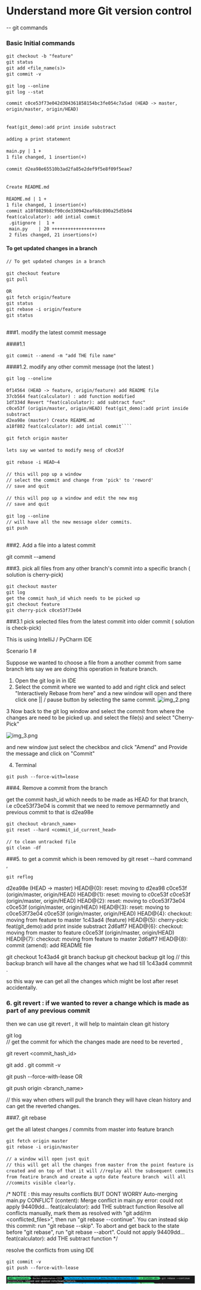 # Understand more Git version control

-- git commands 
### Basic Initial commands
```
git checkout -b "feature"
git status
git add <file_name(s)>
git commit -v

git log --online
git log --stat 
```

    commit c0ce53f73e042d304361858154bc3fe054c7a5ad (HEAD -> master, origin/master, origin/HEAD)


    feat(git_demo):add print inside substract

    adding a print statement

    main.py | 1 +
    1 file changed, 1 insertion(+)

    commit d2ea98e65510b3ad2fa85e2def9f5e8f09f5eae7


    Create README.md

    README.md | 1 +
    1 file changed, 1 insertion(+)
    commit a18f8029b8cf90cde330942eaf68c890a25d5b94
    feat(calculator): add intial commit
     .gitignore |  1 +
     main.py    | 20 ++++++++++++++++++++
     2 files changed, 21 insertions(+)

#### To get updated changes in a branch
```
// To get updated changes in a branch 

git checkout feature
git pull 

OR 
git fetch origin/feature
git status
git rebase -i origin/feature
git status


```
###1. modify the latest commit message 

####1.1
```
git commit --amend -m "add THE file name"
```
####1.2. modify any other commit message (not the latest )
````
git log --oneline

0f14564 (HEAD -> feature, origin/feature) add README file
37cb564 feat(calculator) : add function modified
1df334d Revert "feat(calculator): add subtract func"
c0ce53f (origin/master, origin/HEAD) feat(git_demo):add print inside substract
d2ea98e (master) Create README.md
a18f802 feat(calculator): add intial commit````

git fetch origin master

lets say we wanted to modify mesg of c0ce53f

git rebase -i HEAD~4

// this will pop up a window 
// select the commit and change from 'pick' to 'reword'
// save and quit

// this will pop up a window and edit the new msg
// save and quit

git log --online 
// will have all the new message older commits.
git push 


````


###2. Add a file into a latest commit 

git commit --amend 



###3. pick all files from any other branch's commit  into a specific branch ( solution is cherry-pick)
```
git checkout master 
git log 
get the commit hash_id which needs to be picked up
git checkout feature
git cherry-pick c0ce53f73e04
````
###3.1 pick selected files from the latest commit  into older commit ( solution is check-pick)



This is using IntelliJ / PyCharm IDE 

Scenario 1 #

Suppose we wanted to choose a file from a another commit from same branch 
lets say we are doing this operation in feature branch.

1. Open the git log in in IDE 
2. Select the commit where we wanted to add and right click and select "Interactively Rebase from here"
and a new window will open and there click one || / pause button by selecting the same commit.
![img_2.png](img_2.png)
   
3  Now back to the git log window and select the commit from where the changes are need to be picked up.
and select the file(s) and select "Cherry-Pick" 

![img_3.png](img_3.png)

and new window just select the checkbox and click "Amend" and Provide the message and 
click on "Commit" 


4. Terminal 
```
git push --force-with=lease

```


###4. Remove a commit from the branch 

get the commit hash_id which needs to be made as HEAD for that branch, i.e c0ce53f73e04 is commit that we need to remove permamnetly and previous commit to that is d2ea98e

```
git checkout <branch_name>
git reset --hard <commit_id_current_head>

// to clean untracked file 
git clean -df
```


###5. to get a commit which is been removed by git reset --hard command , 

```
git reflog 
```

d2ea98e (HEAD -> master) HEAD@{0}: reset: moving to d2ea98
c0ce53f (origin/master, origin/HEAD) HEAD@{1}: reset: moving to c0ce53f
c0ce53f (origin/master, origin/HEAD) HEAD@{2}: reset: moving to c0ce53f73e04
c0ce53f (origin/master, origin/HEAD) HEAD@{3}: reset: moving to c0ce53f73e04
c0ce53f (origin/master, origin/HEAD) HEAD@{4}: checkout: moving from feature to master
1c43ad4 (feature) HEAD@{5}: cherry-pick: feat(git_demo):add print inside substract
2d6aff7 HEAD@{6}: checkout: moving from master to feature
c0ce53f (origin/master, origin/HEAD) HEAD@{7}: checkout: moving from feature to master
2d6aff7 HEAD@{8}: commit (amend): add README file 


git checkout 1c43ad4
git branch backup
git checkout backup
git log 
// this backup branch will have all the changes what we had till 1c43ad4 commmit .


so this way we can get all the changes which might be lost after reset accidentally.

### 6. git revert : if we wanted to rever a change which is made as part of any previous commit
then we can use git revert , it will help to maintain clean git history

git log  
// get the commit for which the changes made are need to be reverted , 

git revert <commit_hash_id>

git add .
git commit -v

git push --force-with-lease
OR 

git push origin <branch_name>

// this way when others will pull the branch they will have clean history and can get the reverted changes.

###7. git rebase 

get the all latest changes / commits from master into feature branch 

````git checkout feature
git fetch origin master 
git rebase -i origin/master

// a window will open just quit
// this will get all the changes from master from the point feature is created and on top of that it will //replay all the subsequent commits from featire branch and create a upto date feature branch  will all //commits visible clearly. 
````
/*
NOTE : this may results conflicts BUT DONT WORRY 
Auto-merging main.py
CONFLICT (content): Merge conflict in main.py
error: could not apply 94409dd... feat(calculator): add THE subtract function
Resolve all conflicts manually, mark them as resolved with
"git add/rm <conflicted_files>", then run "git rebase --continue".
You can instead skip this commit: run "git rebase --skip".
To abort and get back to the state before "git rebase", run "git rebase --abort".
Could not apply 94409dd... feat(calculator): add THE subtract function
*/

resolve the conflicts from using IDE 

```git add . 
git commit -v
git push --force-with-lease
```

![img.png](img.png)

